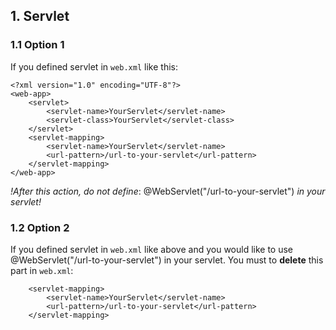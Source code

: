 ## 1. Servlet

### 1.1 Option 1
If you defined servlet in `web.xml` like this:
```
<?xml version="1.0" encoding="UTF-8"?>
<web-app>
    <servlet>
        <servlet-name>YourServlet</servlet-name>
        <servlet-class>YourServlet</servlet-class>
    </servlet>
    <servlet-mapping>
        <servlet-name>YourServlet</servlet-name>
        <url-pattern>/url-to-your-servlet</url-pattern>
    </servlet-mapping>
</web-app>
```
*!After this action, do not define*: @WebServlet("/url-to-your-servlet") *in your servlet!*

### 1.2 Option 2
If you defined servlet in `web.xml` like above and you would like to use @WebServlet("/url-to-your-servlet") in your servlet. You must to **delete** this part in `web.xml`:
```
    <servlet-mapping>
        <servlet-name>YourServlet</servlet-name>
        <url-pattern>/url-to-your-servlet</url-pattern>
    </servlet-mapping>
```
